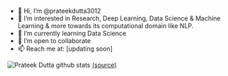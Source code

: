 - 👋 Hi, I’m @prateekdutta3012
- 👀 I’m interested in Research, Deep Learning, Data Science & Machine Learning & more towards its computational domain like NLP.
- 🌱 I’m currently learning Data Science 
- 💞️ I’m open to collaborate
- 📫 Reach me at: [updating soon]

![Prateek Dutta github stats](https://github-readme-stats.vercel.app/api?username=prateekdutta3012&show_icons=true)
 [(source)](https://github.com/anuraghazra/github-readme-stats)

<!---
prateekdutta3012/prateekdutta3012 is a ✨ special ✨ repository because its `README.md` (this file) appears on your GitHub profile.
You can click the Preview link to take a look at your changes.
--->
